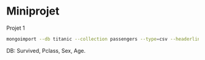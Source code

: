 # Miniprojet
Projet 1

```bash
mongoimport --db titanic --collection passengers --type=csv --headerline --file train.csv --drop
```
DB: Survived, Pclass, Sex, Age. 